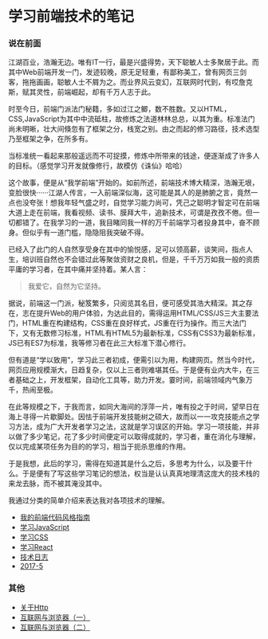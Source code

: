 <style>
body {
  padding: 20px 0;
}
</style>

# 学习前端技术的笔记
### 说在前面
江湖百业，浩瀚无边。唯有IT一行，最是兴盛得势，天下聪敏人士多聚居于此。而其中Web前端开发一门，发迹较晚，原无足轻重，有鄙称美工，曾有网页三剑客，拖拖画画，聪敏人士不屑为之。而业界风云变幻，互联网时代到，有哎詹克斯，赋其灵性，前端崛起，却有千万人志于此。

时至今日，前端门派法门秘籍，多如过江之鲫，数不胜数。又以HTML，CSS,JavaScript为其中中流砥柱，故修炼之法道林林总总，以其为重。标准法门尚未明晰，壮大间倏忽有了框架之分，栈宽之别。由之而起的修习路径，技术选型乃至框架之争，在所多有。

当标准统一看起来那般遥远而不可捉摸，修炼中所带来的钱途，便逐渐成了许多人的目标。（感觉学习开发就像修行，故模仿《诛仙》哈哈）

这个故事，便是从“我学前端”开始的。如前所述，前端技术博大精深，浩瀚无垠，变脸很快······江湖人传言，一入前端深似海，这可能是其人的是肺腑之言，竟然一点也没夸张！想我年轻气盛之时，自觉学习能力尚可，凭己之聪明才智定可在前端大道上走在前端，我看视频、读书、膜拜大牛，追新技术，可谓是孜孜不倦。但一切都错了。在我学习的一道，我目睹同我一样的万千前端学习者投身其中，奋不顾身。但似乎有一道门槛，隐隐阻我突破不得。

已经入了此门的人自然享受身在其中的愉悦感，足可以领高薪，谈笑间，指点人生，培训班自然也不会错过此等聚敛资财之良机，但是，千千万万如我一般的资质平庸的学习者，在其中痛并坚持着。某人言：

> 我爱它，自然为它坚持。

据说，前端这一门派，秘笈繁多，只阅览其名目，便可感受其浩大精深。其之存在，志在提升Web的用户体验，为达此目的，需得运用HTML/CSS/JS三大主要法门，HTML重在构建结构，CSS重在良好样式，JS重在行为操作。而三大法门下，又有无数修习标准，HTML有HTML5为最新标准，CSS有CSS3为最新标准，JS已有ES7为标准，我等修习者在此三大标准下潜心修行。

但有道是“学以致用”，学习此三者初成，便需引以为用，构建网页。然当今时代，网页应用规模渐大，日趋复杂，仅以上三者则难堪其任。于是便有业内大牛，在三者基础之上，开发框架，自动化工具等，助力开发。霎时间，前端领域内气象万千，热闹至极。

在此等规模之下，于我而言，如同大海间的浮萍一片，唯有投之于时间，望早日在海上寻得一片歇脚处。因怯于前端开发技能树之硕大，故而以一一攻克技能点之学习方法，成为广大开发者学习之法，这就是学习误区的开始。学习一项技能，并非以做了多少笔记，花了多少时间便定可以取得成就的，学习者，重在消化与理解，仅以完成某项任务为目的的学习，相当于扼杀思维的作用。

于是我想，此后的学习，需得在知道其是什么之后，多思考为什么，以及要干什么。于是便有了写这些学习笔记的想法，权当是认认真真地理清这庞大的技术栈的来龙去脉，而不被其淹没其中。

我通过分类的简单介绍来表达我对各项技术的理解。
- [我的前端代码风格指南](我的前端风格指南.md)
- [学习JavaScript](learn_js/README.md)
- [学习CSS](learn_css/README.md)
- [学习React](learn_react/README.md)
- [技术日志]()
 - [2017-5](tec_diary/2017-5.md)

### 其他
- [关于Http](https://github.com/fanyj1994/learn_fe/issues/1)
- [互联网与浏览器（一）](https://github.com/fanyj1994/learn_fe/issues/2)
- [互联网与浏览器（二）](https://github.com/fanyj1994/learn_fe/issues/3)

